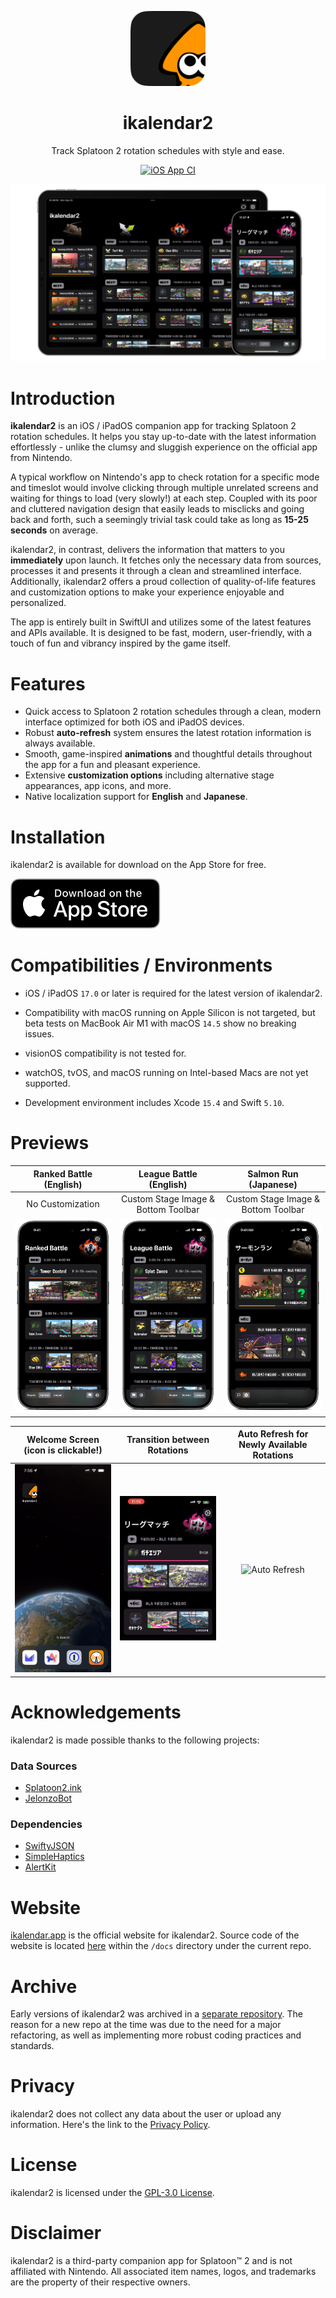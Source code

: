 <!-- markdownlint-disable MD033 MD041 -->

<p align="center">
  <img
    src="./Resources/MetaAssets/AppIcons/ikalendar2-app-icon-default-masked.png"
    alt="ikalendar2 logo"
    width=120
    />
</p>

<h1 align="center"/>ikalendar2</h1>

<p align="center">
Track Splatoon 2 rotation schedules with style and ease.
</p>

<div align="center">
  <a href="https://github.com/notbd/Ikalendar2/actions/workflows/ios-app-ci.yml">
    <img
      src="https://github.com/notbd/Ikalendar2/actions/workflows/ios-app-ci.yml/badge.svg"
      alt="iOS App CI"
      />
  </a>
</div>

![Hero](./Resources/MetaAssets/Demos/demo-universal-og.png)

# Introduction

**ikalendar2** is an iOS / iPadOS companion app for tracking Splatoon 2 rotation schedules. It helps you stay up-to-date with the latest information effortlessly - unlike the clumsy and sluggish experience on the official app from Nintendo.

A typical workflow on Nintendo's app to check rotation for a specific mode and timeslot would involve clicking through multiple unrelated screens and waiting for things to load (very slowly!) at each step. Coupled with its poor and cluttered navigation design that easily leads to misclicks and going back and forth, such a seemingly trivial task could take as long as **15-25 seconds** on average.

ikalendar2, in contrast, delivers the information that matters to you **immediately** upon launch. It fetches only the necessary data from sources, processes it and presents it through a clean and streamlined interface. Additionally, ikalendar2 offers a proud collection of quality-of-life features and customization options to make your experience enjoyable and personalized.

The app is entirely built in SwiftUI and utilizes some of the latest features and APIs available. It is designed to be fast, modern, user-friendly, with a touch of fun and vibrancy inspired by the game itself.

# Features

- Quick access to Splatoon 2 rotation schedules through a clean, modern interface optimized for both iOS and iPadOS devices.
- Robust **auto-refresh** system ensures the latest rotation information is always available.
- Smooth, game-inspired **animations** and thoughtful details throughout the app for a fun and pleasant experience.
- Extensive **customization options** including alternative stage appearances, app icons, and more.
- Native localization support for **English** and **Japanese**.

# Installation

ikalendar2 is available for download on the App Store for free.

[![Download on the App Store](./Resources/MetaAssets/Badges/download-app-store-EN-black.svg)](https://apps.apple.com/app/ikalendar2/id1529193361)

# Compatibilities / Environments

- iOS / iPadOS `17.0` or later is required for the latest version of ikalendar2.

- Compatibility with macOS running on Apple Silicon is not targeted, but beta tests on MacBook Air M1 with macOS `14.5` show no breaking issues.

- visionOS compatibility is not tested for.

- watchOS, tvOS, and macOS running on Intel-based Macs are not yet supported.

- Development environment includes Xcode `15.4` and Swift `5.10`.

# Previews

<!-- Have to set both `align="center"` and `style="text-align: center;"`
since some markdown parsers don't support one or the other.  -->
<table align="center" width="100%" style="text-align: center;">
  <thead>
    <tr>
      <th align="center" width="33%" style="text-align: center;">Ranked Battle (English)</th>
      <th align="center" width="33%" style="text-align: center;">League Battle (English)</th>
      <th align="center" width="33%" style="text-align: center;">Salmon Run (Japanese)</th>
    </tr>
  </thead>
  <tbody>
    <tr>
      <td align="center" width="33%" style="text-align: center;">No Customization</td>
      <td align="center" width="33%" style="text-align: center;">Custom Stage Image & Bottom Toolbar</td>
      <td align="center" width="33%" style="text-align: center;">Custom Stage Image & Bottom Toolbar</td>
    </tr>
    <tr>
      <td align="center" width="33%"><img alt="Battle" src="./Resources/MetaAssets/Demos/demo-phone-battle.png" width="100%"></td>
      <td align="center" width="33%"><img alt="Battle Alt" src="./Resources/MetaAssets/Demos/demo-phone-battle-alt.png" width="100%"></td>
      <td align="center" width="33%"><img alt="Salmon Run" src="./Resources/MetaAssets/Demos/demo-phone-salmon.png" width="100%"></td>
    </tr>
  </tbody>
</table>

<table align="center" width="100%" style="text-align: center;">
  <thead>
    <tr>
      <th align="center" width="33%" style="text-align: center;">Welcome Screen (icon is clickable!)</th>
      <th align="center" width="33%" style="text-align: center;">Transition between Rotations</th>
      <th align="center" width="33%" style="text-align: center;">Auto Refresh for Newly Available Rotations</th>
    </tr>
  </thead>
  <tbody>
    <tr>
      <td align="center" width="33%" style="text-align: center;"><img alt="Welcome Screen" src="./Resources/MetaAssets/Demos/gif-welcome.gif" width="100%"></td>
      <td align="center" width="33%" style="text-align: center;"><img alt="Rotation Transition" src="./Resources/MetaAssets/Demos/gif-transition.gif" width="100%"></td>
      <td align="center" width="33%" style="text-align: center;"><img alt="Auto Refresh" src="./Resources/MetaAssets/Demos/gif-auto-refresh.gif" width="100%"></td>
    </tr>
  </tbody>
</table>

# Acknowledgements

ikalendar2 is made possible thanks to the following projects:

<!-- markdownlint-disable-next-line MD001 -->
### Data Sources

- [Splatoon2.ink](https://github.com/misenhower/splatoon2.ink/wiki/Data-access-policy#data-urls)
- [JelonzoBot](https://splatoon.oatmealdome.me/about)

### Dependencies

- [SwiftyJSON](https://github.com/SwiftyJSON/SwiftyJSON)
- [SimpleHaptics](https://github.com/notbd/SimpleHaptics)
- [AlertKit](https://github.com/sparrowcode/AlertKit)

# Website

[ikalendar.app](https://ikalendar.app) is the official website for ikalendar2. Source code of the website is located [here](https://github.com/notbd/Ikalendar2/tree/main/docs) within the `/docs` directory under the current repo.

# Archive

Early versions of ikalendar2 was archived in a [separate repository](https://github.com/notbd/ikalendar-2-archived). The reason for a new repo at the time was due to the need for a major refactoring, as well as implementing more robust coding practices and standards.

# Privacy

ikalendar2 does not collect any data about the user or upload any information. Here's the link to the [Privacy Policy](https://ikalendar.app/privacy-policy).

# License

ikalendar2 is licensed under the [GPL-3.0 License](./LICENSE).

# Disclaimer

ikalendar2 is a third-party companion app for Splatoon™ 2 and is not affiliated with Nintendo. All associated item names, logos, and trademarks are the property of their respective owners.
